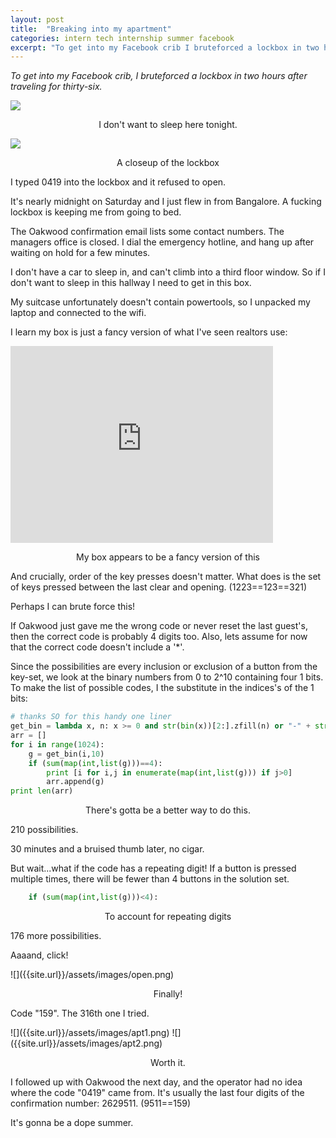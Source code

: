 ```yaml
---
layout: post
title:  "Breaking into my apartment"
categories: intern tech internship summer facebook
excerpt: "To get into my Facebook crib I bruteforced a lockbox in two hours after traveling for thirty-six."
---
```


_To get into my Facebook crib, I bruteforced a lockbox in two hours after traveling for thirty-six._

![]({{site.url}}/assets/images/hall.png)
<p style="text-align: center">I don't want to sleep here tonight.</p>

![]({{site.url}}/assets/images/closeup.png)
<p style="text-align: center">A closeup of the lockbox</p>

I typed 0419 into the lockbox and it refused to open.

It's nearly midnight on Saturday and I just flew in from Bangalore. A fucking lockbox is keeping me from going to bed.

The Oakwood confirmation email lists some contact numbers. The managers office is closed. I dial the emergency hotline, and hang up after waiting on hold for a few minutes. 

I don't have a car to sleep in, and can't climb into a third floor window. So if I don't want to sleep in this hallway I need to get in this box.

My suitcase unfortunately doesn't contain powertools, so I unpacked my laptop and connected to the wifi.

I learn my box is just a fancy version of what I've seen realtors use:

<iframe width="420" height="315" src="https://www.youtube.com/embed/3acANxWfAVE" frameborder="0" allowfullscreen></iframe>
<p style="text-align: center">My box appears to be a fancy version of this</p>

And crucially, order of the key presses doesn't matter. What does is the set of keys pressed between the last clear and opening. (1223==123==321)

Perhaps I can brute force this!

If Oakwood just gave me the wrong code or never reset the last guest's, then the correct code is probably 4 digits too. Also, lets assume for now that the correct code doesn't include a '*'.

Since the possibilities are every inclusion or exclusion of a button from the key-set, we  look at the binary numbers from 0 to 2^10 containing four 1 bits. To make the list of possible codes, I the substitute in the indices's of the 1 bits:

```python
# thanks SO for this handy one liner
get_bin = lambda x, n: x >= 0 and str(bin(x))[2:].zfill(n) or "-" + str(bin(x))[3:].zfill(n)
arr = []
for i in range(1024):
    g = get_bin(i,10)
    if (sum(map(int,list(g)))==4):
        print [i for i,j in enumerate(map(int,list(g))) if j>0]
        arr.append(g)
print len(arr)

```
<p style="text-align: center">There's gotta be a better way to do this.</p>

210 possibilities.

30 minutes and a bruised thumb later, no cigar. 

But wait...what if the code has a repeating digit! If a button is pressed multiple times, there will be fewer than 4 buttons in the solution set.

```python
    if (sum(map(int,list(g)))<4):
```
<p style="text-align: center">To account for repeating digits</p>

176 more possibilities.

Aaaand, click!

<pic of open>
![]({{site.url}}/assets/images/open.png)
<p style="text-align: center">Finally!</p>

Code "159". The 316th one I tried. 

<pic of place>
![]({{site.url}}/assets/images/apt1.png)
![]({{site.url}}/assets/images/apt2.png)
<p style="text-align: center">Worth it.</p>

I followed up with Oakwood the next day, and the operator had no idea where the code "0419" came from. It's usually the last four digits of the confirmation number: 2629511. (9511==159)

It's gonna be a dope summer.
